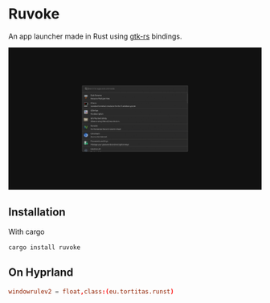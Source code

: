 # Ruvoke

An app launcher made in Rust using [gtk-rs](https://gtk-rs.org/) bindings.

![Ruvoke running on my hyprland desktop](.github/showcase.png)

## Installation

With cargo

```bash
cargo install ruvoke
```

## On Hyprland

```conf
windowrulev2 = float,class:(eu.tortitas.runst)
```
